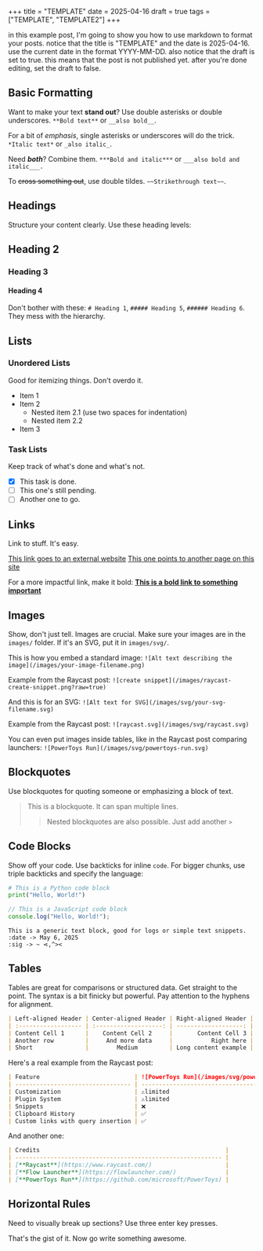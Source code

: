+++
title = "TEMPLATE"
date = 2025-04-16
draft = true
tags = ["TEMPLATE", "TEMPLATE2"]
+++

in this example post, I'm going to show you how to use markdown to format your posts.
notice that the title is "TEMPLATE" and the date is 2025-04-16. use the current date in the format YYYY-MM-DD.
also notice that the draft is set to true. this means that the post is not published yet.
after you're done editing, set the draft to false.

## Basic Formatting

Want to make your text **stand out**? Use double asterisks or double underscores.
`**Bold text**` or `__also bold__`.

For a bit of _emphasis_, single asterisks or underscores will do the trick.
`*Italic text*` or `_also italic_`.

Need **_both_**? Combine them.
`***Bold and italic***` or `___also bold and italic___.`

To ~~cross something out~~, use double tildes.
`~~Strikethrough text~~`.

## Headings

Structure your content clearly. Use these heading levels:

## Heading 2

### Heading 3

#### Heading 4

Don't bother with these: `# Heading 1`, `##### Heading 5`, `###### Heading 6`. They mess with the hierarchy.

## Lists

### Unordered Lists

Good for itemizing things. Don't overdo it.

- Item 1
- Item 2
  - Nested item 2.1 (use two spaces for indentation)
  - Nested item 2.2
- Item 3

### Task Lists

Keep track of what's done and what's not.

- [x] This task is done.
- [ ] This one's still pending.
- [ ] Another one to go.

## Links

Link to stuff. It's easy.

[This link goes to an external website](https://example.com)
[This one points to another page on this site](/blog/another-post/)

For a more impactful link, make it bold:
[**This is a bold link to something important**](https://github.com/isaaclins/)

## Images

Show, don't just tell. Images are crucial.
Make sure your images are in the `images/` folder. If it's an SVG, put it in `images/svg/`.

This is how you embed a standard image:
`![Alt text describing the image](/images/your-image-filename.png)`

Example from the Raycast post:
`![create snippet](/images/raycast-create-snippet.png?raw=true)`

And this is for an SVG:
`![Alt text for SVG](/images/svg/your-svg-filename.svg)`

Example from the Raycast post:
`![raycast.svg](/images/svg/raycast.svg)`

You can even put images inside tables, like in the Raycast post comparing launchers:
`![PowerToys Run](/images/svg/powertoys-run.svg)`

## Blockquotes

Use blockquotes for quoting someone or emphasizing a block of text.

> This is a blockquote.
> It can span multiple lines.
>
> > Nested blockquotes are also possible. Just add another `>`

## Code Blocks

Show off your code. Use backticks for inline `code`.
For bigger chunks, use triple backticks and specify the language:

```python
# This is a Python code block
print("Hello, World!")
```

```javascript
// This is a JavaScript code block
console.log("Hello, World!");
```

```text
This is a generic text block, good for logs or simple text snippets.
:date -> May 6, 2025
:sig -> ~ ⋖,^><
```

## Tables

Tables are great for comparisons or structured data. Get straight to the point.
The syntax is a bit finicky but powerful. Pay attention to the hyphens for alignment.

```markdown
| Left-aligned Header | Center-aligned Header | Right-aligned Header |
| :------------------ | :-------------------: | -------------------: |
| Content Cell 1      |    Content Cell 2     |       Content Cell 3 |
| Another row         |     And more data     |           Right here |
| Short               |        Medium         | Long content example |
```

Here's a real example from the Raycast post:

```markdown
| Feature                           | ![PowerToys Run](/images/svg/powertoys-run.svg) | ![Flow Launcher](/images/svg/flow-launcher.svg) |
| --------------------------------- | ----------------------------------------------- | ----------------------------------------------- |
| Customization                     | ⚠️limited                                       | ✅                                              |
| Plugin System                     | ⚠️limited                                       | ⚠️limited                                       |
| Snippets                          | ❌                                              | ✅                                              |
| Clipboard History                 | ✅                                              | ✅                                              |
| Custom links with query insertion | ✅                                              | ✅                                              |
```

And another one:

```markdown
| Credits                                                     |
| ----------------------------------------------------------- |
| [**Raycast**](https://www.raycast.com/)                     |
| [**Flow Launcher**](https://flowlauncher.com/)              |
| [**PowerToys Run**](https://github.com/microsoft/PowerToys) |
```

## Horizontal Rules

Need to visually break up sections? Use three enter key presses.


That's the gist of it. Now go write something awesome.
